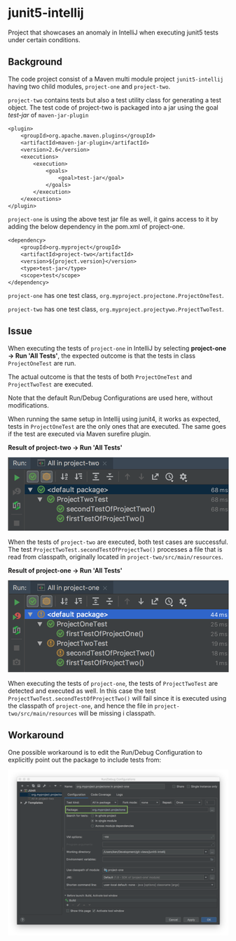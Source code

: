 # junit5-intellij

Project that showcases an anomaly in IntelliJ when executing junit5 tests under certain conditions.

## Background

The code project consist of a Maven multi module project `junit5-intellij` having two child modules, `project-one` and `project-two`.
 
`project-two` contains tests but also a test utility class for generating a test object. The test code of project-two is packaged into a jar using the goal _test-jar_ of `maven-jar-plugin` 

    <plugin>
        <groupId>org.apache.maven.plugins</groupId>
        <artifactId>maven-jar-plugin</artifactId>
        <version>2.6</version>
        <executions>
            <execution>
                <goals>
                    <goal>test-jar</goal>
                </goals>
            </execution>
        </executions>
    </plugin>

`project-one` is using the above test jar file as well, it gains access to it by adding the below dependency in the pom.xml of project-one.

    <dependency>
        <groupId>org.myproject</groupId>
        <artifactId>project-two</artifactId>
        <version>${project.version}</version>
        <type>test-jar</type>
        <scope>test</scope>
    </dependency>
    
`project-one` has one test class, `org.myproject.projectone.ProjectOneTest`.

`project-two` has one test class, `org.myproject.projectywo.ProjectTwoTest`.
    
## Issue

When executing the tests of `project-one` in IntelliJ by selecting **project-one -> Run 'All Tests'**, the expected outcome is that the tests in class `ProjectOneTest` are run. 

The actual outcome is that the tests of both `ProjectOneTest` and `ProjectTwoTest` are executed.

Note that the default Run/Debug Configurations are used here, without modifications.

When running the same setup in Intellij using junit4, it works as expected, tests in `ProjectOneTest` are the only ones that are executed. The same goes if the test are executed via Maven surefire plugin.


**Result of project-two -> Run 'All Tests'**

![results of project2](doc/images/resultProj2.png)

When the tests of `project-two` are executed, both test cases are successful.
The test `ProjectTwoTest.secondTestOfProjectTwo()` processes a file that is read from classpath, originally located in `project-two/src/main/resources`.

**Result of project-one -> Run 'All Tests'**

![results of project1](doc/images/resultProj1.png)

When executing the tests of `project-one`, the tests of `ProjectTwoTest` are detected and executed as well. 
In this case the test `ProjectTwoTest.secondTestOfProjectTwo()` will fail since it is executed using the classpath of `project-one`, and hence the file in `project-two/src/main/resources` will be missing i classpath.

## Workaround

One possible workaround is to edit the Run/Debug Configuration to explicitly point out the package to include tests from:

![workaround](doc/images/workaround.png)

